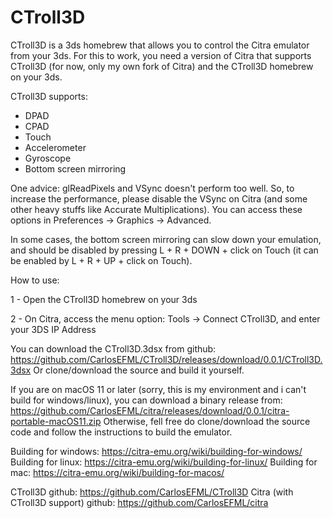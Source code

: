 # CTroll3D

CTroll3D is a 3ds homebrew that allows you to control the Citra emulator from your 3ds.
For this to work, you need a version of Citra that supports CTroll3D (for now, only my own fork of Citra) and the CTroll3D homebrew on your 3ds.

CTroll3D supports:

- DPAD
- CPAD
- Touch
- Accelerometer
- Gyroscope
- Bottom screen mirroring

One advice: glReadPixels and VSync doesn't perform too well. So, to increase  the performance, please disable the VSync on Citra (and some other heavy stuffs like Accurate Multiplications). You can access these options in Preferences -> Graphics -> Advanced.

In some cases, the bottom screen mirroring can slow down your emulation, and should be disabled by pressing L + R + DOWN + click on Touch (it can be enabled by L + R + UP + click on Touch).



How to use:

1 - Open the CTroll3D homebrew on your 3ds

2 - On Citra, access the menu option: Tools -> Connect CTroll3D, and enter your 3DS IP Address 


You can download the CTroll3D.3dsx from github: https://github.com/CarlosEFML/CTroll3D/releases/download/0.0.1/CTroll3D.3dsx
Or clone/download the source and build it yourself.

If you are on macOS 11 or later (sorry, this is my environment and i can't build for windows/linux), you can download a binary release from: https://github.com/CarlosEFML/citra/releases/download/0.0.1/citra-portable-macOS11.zip
Otherwise, fell free do clone/download the source code and follow the instructions to build the emulator.

Building for windows: https://citra-emu.org/wiki/building-for-windows/
Building for linux: https://citra-emu.org/wiki/building-for-linux/
Building for mac: https://citra-emu.org/wiki/building-for-macos/


CTroll3D github: https://github.com/CarlosEFML/CTroll3D
Citra (with CTroll3D support) github: https://github.com/CarlosEFML/citra


